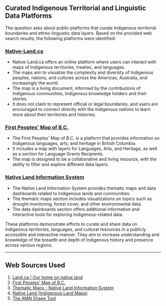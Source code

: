 ## Curated Indigenous Territorial and Linguistic Data Platforms

The question asks about public platforms that curate Indigenous territorial boundaries and ethno-linguistic data layers. Based on the provided web search results, the following platforms were identified:

### [Native-Land.ca](https://native-land.ca/)
- Native-Land.ca offers an online platform where users can interact with maps of Indigenous territories, treaties, and languages.
- The maps aim to visualize the complexity and diversity of Indigenous peoples, nations, and cultures across the Americas, Australia, and increasingly the world.
- The map is a living document, informed by the contributions of Indigenous communities, Indigenous knowledge holders and their stories.
- It does not claim to represent official or legal boundaries, and users are encouraged to connect directly with the Indigenous nations to learn more about their territories and histories.

### [First Peoples' Map of B.C.](https://maps.fpcc.ca/)
- The First Peoples' Map of B.C. is a platform that provides information on Indigenous languages, arts, and heritage in British Columbia.
- It includes a map with layers for Languages, Arts, and Heritage, as well as a section for Language Grants Recipients.
- The map is designed to be a collaborative and living resource, with the ability to filter and explore different data layers.

### [Native Land Information System](https://nativeland.info/thematic-maps/)
- The Native Land Information System provides thematic maps and data dashboards related to Indigenous lands and communities.
- The thematic maps section includes visualizations on topics such as drought monitoring, forest cover, and other environmental data.
- The data dashboards section offers additional information and interactive tools for exploring Indigenous-related data.

These platforms demonstrate efforts to curate and share data on Indigenous territories, languages, and cultural resources in a publicly accessible and interactive manner. They aim to increase understanding and knowledge of the breadth and depth of Indigenous history and presence across various regions.

---
## Web Sources Used

1. [Land.ca | Our home on native land](https://native-land.ca/)
2. [First Peoples' Map of B.C.](https://maps.fpcc.ca/)
3. [Thematic Maps - Native Land Information System](https://nativeland.info/thematic-maps/)
4. [Native Land (Indigenous Land Maps)](https://gee-community-catalog.org/projects/native/)
5. [The AMN Shape Tool](http://nativemaps.org/?p=3932)
